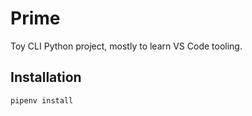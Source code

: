 # Prime

Toy CLI Python project, mostly to learn VS Code tooling.

## Installation

```bash
pipenv install
```
